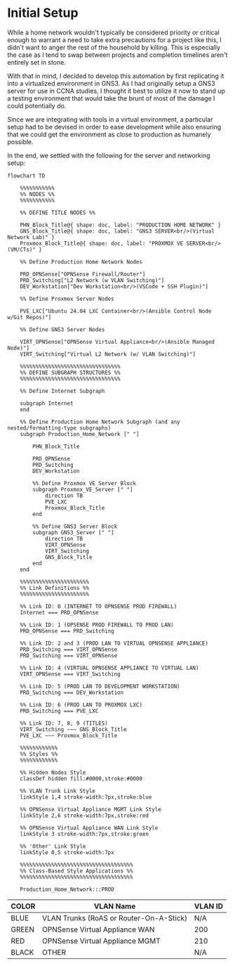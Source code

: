 # Initial Setup

While a home network wouldn't typically be considered priority or critical enough to warrant a need to take extra precautions for a project like this, I didn't want to anger the rest of the household by killing. This is especially the case as I tend to swap between projects and completion timelines aren't entirely set in stone.

With that in mind, I decided to develop this automation by first replicating it into a virtualized environment in GNS3. As I had originally setup a GNS3 server for use in CCNA studies, I thought it best to utilize it now to stand up a testing environment that would take the brunt of most of the damage I could potentially do.

Since we are integrating with tools in a virtual environment, a particular setup had to be devised in order to ease development while also ensuring that we could get the 
environment as close to production as humanely possible.

In the end, we settled with the following for the server and networking setup:

``` mermaid
flowchart TD

    %%%%%%%%%%%
    %% NODES %%
    %%%%%%%%%%%

    %% DEFINE TITLE NODES %%

    PHN_Block_Title@{ shape: doc, label: "PRODUCTION HOME NETWORK" }
    GNS_Block_Title@{ shape: doc, label: "GNS3 SERVER<br/>(Virtual Network Lab)" }
    Proxmox_Block_Title@{ shape: doc, label: "PROXMOX VE SERVER<br/>(VM/CTs)" }

    %% Define Production Home Network Nodes

    PRD_OPNSense["OPNSense Firewall/Router"]
    PRD_Switching["L2 Network (w VLAN Switching)"]
    DEV_Workstation["Dev Workstation<br/>(VSCode + SSH Plugin)"]

    %% Define Proxmox Server Nodes

    PVE_LXC["Ubuntu 24.04 LXC Container<br/>(Ansible Control Node w/Git Repos)"]

    %% Define GNS3 Server Nodes

    VIRT_OPNSense["OPNSense Virtual Appliance<br/>(Ansible Managed Node)"]
    VIRT_Switching["Virtual L2 Network (w/ VLAN Switching)"]

    %%%%%%%%%%%%%%%%%%%%%%%%%%%%%%%%
    %% DEFINE SUBGRAPH STRUCTURES %%
    %%%%%%%%%%%%%%%%%%%%%%%%%%%%%%%%

    %% Define Internet Subgraph
    
    subgraph Internet
    end
    
    %% Define Production Home Network Subgraph (and any nested/formatting-type subgraphs)
    subgraph Production_Home_Network [" "]
            
        PHN_Block_Title

        PRD_OPNSense
        PRD_Switching
        DEV_Workstation
        
        %% Define Proxmox VE Server Block
        subgraph Proxmox_VE_Server [" "]
            direction TB
            PVE_LXC
            Proxmox_Block_Title
        end

        %% Define GNS3 Server Block
        subgraph GNS3_Server [" "]
            direction TB
            VIRT_OPNSense
            VIRT_Switching
            GNS_Block_Title
        end
    end

    %%%%%%%%%%%%%%%%%%%%%%
    %% Link Definitions %%
    %%%%%%%%%%%%%%%%%%%%%%

    %% Link ID: 0 (INTERNET TO OPNSENSE PROD FIREWALL)
    Internet === PRD_OPNSense

    %% Link ID: 1 (OPSENSE PROD FIREWALL TO PROD LAN)
    PRD_OPNSense === PRD_Switching

    %% Link ID: 2 and 3 (PROD LAN TO VIRTUAL OPNSENSE APPLIANCE)
    PRD_Switching === VIRT_OPNSense
    PRD_Switching === VIRT_OPNSense

    %% Link ID: 4 (VIRTUAL OPNSENSE APPLIANCE TO VIRTUAL LAN)
    VIRT_OPNSense === VIRT_Switching

    %% Link ID: 5 (PROD LAN TO DEVELOPMENT WORKSTATION)
    PRD_Switching === DEV_Workstation

    %% Link ID: 6 (PROD LAN TO PROXMOX LXC)
    PRD_Switching === PVE_LXC

    %% Link ID: 7, 8, 9 (TITLES)
    VIRT_Switching ~~~ GNS_Block_Title
    PVE_LXC ~~~ Proxmox_Block_Title

    %%%%%%%%%%%%
    %% Styles %%
    %%%%%%%%%%%%

    %% Hidden Nodes Style
    classDef hidden fill:#0000,stroke:#0000

    %% VLAN Trunk Link Style
    linkStyle 1,4 stroke-width:7px,stroke:blue

    %% OPNSense Virtual Appliance MGMT Link Style
    linkStyle 2,6 stroke-width:7px,stroke:red

    %% OPNSense Virtual Appliance WAN Link Style
    linkStyle 3 stroke-width:7px,stroke:green

    %% 'Other' Link Style
    linkStyle 0,5 stroke-width:7px

    %%%%%%%%%%%%%%%%%%%%%%%%%%%%%%%%%%%%
    %% Class-Based Style Applications %%
    %%%%%%%%%%%%%%%%%%%%%%%%%%%%%%%%%%%%

    Production_Home_Network:::PROD
```

| COLOR | VLAN Name | VLAN ID |
| ------ | ------------ | --- |
| BLUE | VLAN Trunks (RoAS or Router-On-A-Stick) | N/A |
| GREEN | OPNSense Virtual Appliance WAN | 200 |
| RED | OPNSense Virtual Appliance MGMT | 210 |
| BLACK | OTHER | N/A |